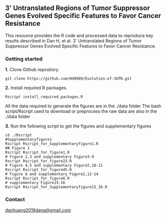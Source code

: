 
3' Untranslated Regions of Tumor Suppressor Genes Evolved Specific Features to Favor Cancer Resistance
---------------------------------------------------------------------------------------

This resource provides the R code and processed data to reproduce key results described in Dan H, et al. 3' Untranslated Regions of Tumor Suppressor Genes Evolved Specific Features to Favor Cancer Resistance.

### Getting started
**1.** Clone Github repository. 
```
git clone https://github.com/Hd0909/Evolution-of-3UTR.git
```
**2.** Install required R packages.
```
Rscript install_required_packages.R
```
All the data required to generate the figures are in the ./data folder 
The bash script/Rscript  used to download or preprocess the raw data are also in the ./data folder


**3.** Run the following script to get the figures and supplementary figures
```
cd ./Rscript
#Supplementaryfigure1
Rscript Rscript_for_Supplementaryfigure1.R
## Figure 1
Rscript Rscript_for_figure1.R
# Figure 2,3 and supplementary Figure3-9
Rscript Rscript_for_figure23.R
# Figure 4,5 and supplementary Figure2,10-11
Rscript Rscript_for_figure45.R
# Figure 6 and supplementary Figure2,12-14
Rscript Rscript_for_figure6.R
# supplementary Figure15-16
Rscript Rscript_for_Supplementaryfigure15_16.R

```
### Contact
danhuang2018dana@gmail.com
